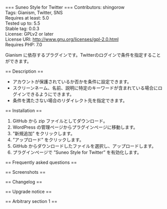 === Suneo Style for Twitter ===
Contributors: shingorow  
Tags: Gianism, Twitter, SNS  
Requires at least: 5.0  
Tested up to: 5.5  
Stable tag: 0.0.3  
License: GPLv2 or later  
License URI: http://www.gnu.org/licenses/gpl-2.0.html  
Requires PHP: 7.0  

Gianism に依存するプラグインです。Twitterのログインで条件を指定することができます。

== Description ==


* アカウントが保護されているか否かを条件に設定できます。
* スクリーンネーム、名前、説明に特定のキーワードが含まれている場合にログインできるようにできます。
* 条件を満たさない場合のリダイレクト先を指定できます。


== Installation ==

1. GitHub から zip ファイルとしてダウンロード。
2. WordPress の管理ページからプラグインページに移動します。
3. ”新規追加” をクリックします。
4. ”アップロード” をクリックします。
5. GitHub からダウンロードしたファイルを選択し、アップロードします。
6. プラグインページで ”Suneo Style for Twitter” を有効化します。


== Frequently asked questions ==



== Screenshots ==



== Changelog ==



== Upgrade notice ==



== Arbitrary section 1 ==